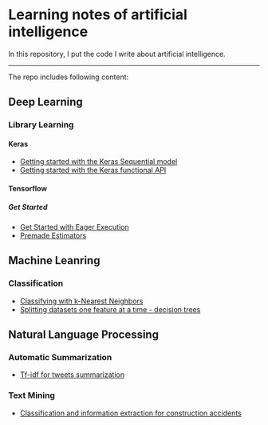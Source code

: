 # Learning notes of artificial intelligence

In this repository, I put the code I write about artificial intelligence.

---

The repo includes following content:

## Deep Learning

### Library Learning

#### Keras

- [Getting started with the Keras Sequential model](https://github.com/mikelkl/learning-artificial-intelligence/blob/master/deep-learning/library-learning/Keras/%20Getting%20started%20with%20the%20Keras%20Sequential%20model.ipynb)
- [Getting started with the Keras functional API](https://github.com/mikelkl/learning-artificial-intelligence/blob/master/deep-learning/library-learning/Keras/Getting%20started%20with%20the%20Keras%20functional%20API.ipynb)

#### Tensorflow

##### Get Started

- [Get Started with Eager Execution](https://github.com/mikelkl/learning-artificial-intelligence/blob/master/deep-learning/library-learning/TensorFlow/%20Get%20Started/%20Get%20Started%20with%20Eager%20Execution.ipynb)
- [Premade Estimators](https://github.com/mikelkl/learning-artificial-intelligence/blob/master/deep-learning/library-learning/TensorFlow/%20Get%20Started/Premade%20Estimators.ipynb)

## Machine Leanring

### Classification

- [Classifying with k-Nearest Neighbors](https://github.com/mikelkl/learning-artificial-intelligence/tree/master/machine-learning/Classification/Classifying%20with%20k-Nearest%20Neighbors)
- [Splitting datasets one feature at a time - decision trees](https://github.com/mikelkl/learning-artificial-intelligence/tree/master/machine-learning/Classification/Splitting%20datasets%20one%20feature%20at%20a%20time%20-%20decision%20trees)

## Natural Language Processing

### Automatic Summarization

- [Tf-idf for tweets summarization](https://github.com/mikelkl/learning-artificial-intelligence/blob/master/natural-language-processing/automatic-summarization/tfidf_for_tweets_summarization.ipynb)

### Text Mining

- [Classification and information extraction for construction accidents](https://github.com/mikelkl/learning-artificial-intelligence/blob/master/natural-language-processing/text-mining/classification_and_information_extraction_for_construction_accidents.ipynb)